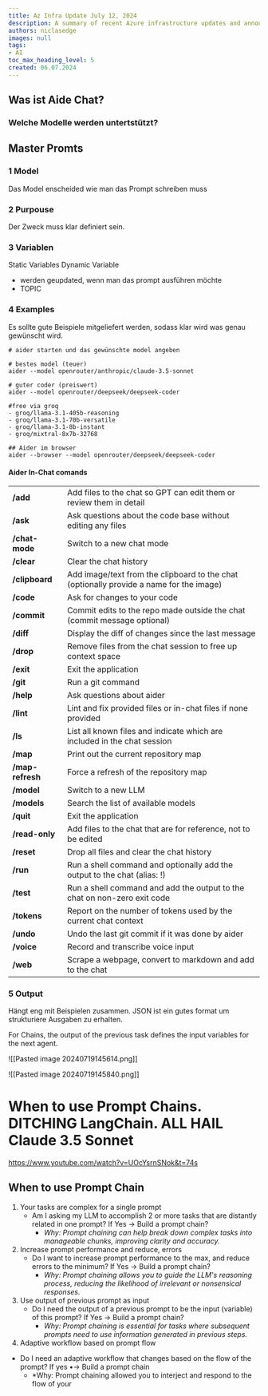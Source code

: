 ```yaml
---
title: Az Infra Update July 12, 2024
description: A summary of recent Azure infrastructure updates and announcements
authors: niclasedge
images: null
tags:
- AI
toc_max_heading_level: 5
created: 06.07.2024
---
```


## Was ist Aide Chat?

### Welche Modelle werden untertstützt?


## Master Promts
### 1 Model
Das Model enscheided wie man das Prompt schreiben muss

### 2 Purpouse
Der Zweck muss klar definiert sein.

### 3 Variablen
Static Variables
Dynamic Variable
- werden geupdated, wenn man das prompt ausführen möchte
- TOPIC

### 4 Examples
Es sollte gute Beispiele mitgeliefert werden, sodass klar wird was genau gewünscht wird.

```
# aider starten und das gewünschte model angeben

# bestes model (teuer)
aider --model openrouter/anthropic/claude-3.5-sonnet

# guter coder (preiswert)
aider --model openrouter/deepseek/deepseek-coder

#free via groq
- groq/llama-3.1-405b-reasoning
- groq/llama-3.1-70b-versatile
- groq/llama-3.1-8b-instant
- groq/mixtral-8x7b-32768

## Aider im browser
aider --browser --model openrouter/deepseek/deepseek-coder
```

#### Aider In-Chat comands

|                  |                                                                                         |
| ---------------- | --------------------------------------------------------------------------------------- |
| **/add**         | Add files to the chat so GPT can edit them or review them in detail                     |
| **/ask**         | Ask questions about the code base without editing any files                             |
| **/chat-mode**   | Switch to a new chat mode                                                               |
| **/clear**       | Clear the chat history                                                                  |
| **/clipboard**   | Add image/text from the clipboard to the chat (optionally provide a name for the image) |
| **/code**        | Ask for changes to your code                                                            |
| **/commit**      | Commit edits to the repo made outside the chat (commit message optional)                |
| **/diff**        | Display the diff of changes since the last message                                      |
| **/drop**        | Remove files from the chat session to free up context space                             |
| **/exit**        | Exit the application                                                                    |
| **/git**         | Run a git command                                                                       |
| **/help**        | Ask questions about aider                                                               |
| **/lint**        | Lint and fix provided files or in-chat files if none provided                           |
| **/ls**          | List all known files and indicate which are included in the chat session                |
| **/map**         | Print out the current repository map                                                    |
| **/map-refresh** | Force a refresh of the repository map                                                   |
| **/model**       | Switch to a new LLM                                                                     |
| **/models**      | Search the list of available models                                                     |
| **/quit**        | Exit the application                                                                    |
| **/read-only**   | Add files to the chat that are for reference, not to be edited                          |
| **/reset**       | Drop all files and clear the chat history                                               |
| **/run**         | Run a shell command and optionally add the output to the chat (alias: !)                |
| **/test**        | Run a shell command and add the output to the chat on non-zero exit code                |
| **/tokens**      | Report on the number of tokens used by the current chat context                         |
| **/undo**        | Undo the last git commit if it was done by aider                                        |
| **/voice**       | Record and transcribe voice input                                                       |
| **/web**         | Scrape a webpage, convert to markdown and add to the chat                               |

### 5 Output
Hängt eng mit Beispielen zusammen.
JSON ist ein gutes format um strukturiere Ausgaben zu erhalten.

For Chains, the output of the previous task defines the input variables for the next agent.

![[Pasted image 20240719145614.png]]

![[Pasted image 20240719145840.png]]


# When to use Prompt Chains. DITCHING LangChain. ALL HAIL Claude 3.5 Sonnet
https://www.youtube.com/watch?v=UOcYsrnSNok&t=74s

## When to use Prompt Chain
1. Your tasks are complex for a single prompt
	- Am I asking my LLM to accomplish 2 or more tasks that are distantly related in one prompt? If Yes → Build a prompt chain?
		- *Why: Prompt chaining can help break down complex tasks into manageable chunks, improving clarity and accuracy.*
2. Increase prompt performance and reduce, errors
	- Do I want to increase prompt performance to the max, and reduce errors to the minimum? If Yes → Build a prompt chain?
		- *Why: Prompt chaining allows you to guide the LLM's reasoning process, reducing the likelihood of irrelevant or nonsensical responses.*
3. Use output of previous prompt as input
	- Do I need the output of a previous prompt to be the input (variable) of this prompt? If Yes → Build a prompt chain?
		- *Why: Prompt chaining is essential for tasks where subsequent prompts need to use information generated in previous steps.*
4. Adaptive workflow based on prompt flow
- Do I need an adaptive workflow that changes based on the flow of the prompt? If yes •→ Build a prompt chain
	- *Why: Prompt chaining allowed you to interject and respond to the flow of your


